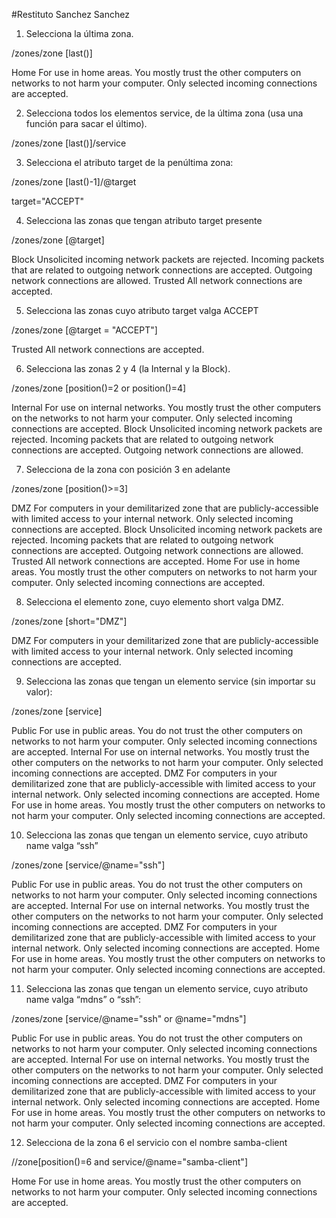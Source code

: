 ﻿
#Restituto Sanchez Sanchez

1. Selecciona la última zona.

/zones/zone [last()]

<zone>
  <short>Home</short>
  <description>For use in home areas. You mostly trust the other computers on networks to not harm your computer. Only selected incoming connections are accepted.</description>
  <service name="ssh"/>
  <service name="mdns"/>
  <service name="samba-client"/>
  <service name="dhcpv6-client"/>
</zone>

2. Selecciona todos los elementos service, de la última zona (usa una función para sacar el
último).

/zones/zone [last()]/service

<service name="ssh"/>
<service name="mdns"/>
<service name="samba-client"/>
<service name="dhcpv6-client"/>


3. Selecciona el atributo target de la penúltima zona:

/zones/zone [last()-1]/@target

 target="ACCEPT"


4. Selecciona las zonas que tengan atributo target presente

/zones/zone [@target]

<zone target="%%REJECT%%">
  <short>Block</short>
  <description>Unsolicited incoming network packets are rejected. Incoming packets that are related to outgoing network connections are accepted. Outgoing network connections are allowed.</description>
</zone>
<zone target="ACCEPT">
  <short>Trusted</short>
  <description>All network connections are accepted.</description>
</zone>

5. Selecciona las zonas cuyo atributo target valga ACCEPT


/zones/zone [@target = "ACCEPT"]

<zone target="ACCEPT">
  <short>Trusted</short>
  <description>All network connections are accepted.</description>
</zone>


6. Selecciona las zonas 2 y 4 (la Internal y la Block).

/zones/zone [position()=2 or position()=4]

<zone>
  <short>Internal</short>
  <description>For use on internal networks. You mostly trust the other computers on the networks to not harm your computer. Only selected incoming connections are accepted.</description>
  <service name="ssh"/>
  <service name="mdns"/>
  <service name="samba-client"/>
  <service name="dhcpv6-client"/>
</zone>
<zone target="%%REJECT%%">
  <short>Block</short>
  <description>Unsolicited incoming network packets are rejected. Incoming packets that are related to outgoing network connections are accepted. Outgoing network connections are allowed.</description>
</zone>


7. Selecciona de la zona con posición 3 en adelante

/zones/zone [position()>=3]

<zone>
  <short>DMZ</short>
  <description>For computers in your demilitarized zone that are publicly-accessible with limited access to your internal network. Only selected incoming connections are accepted.</description>
  <service name="ssh"/>
</zone>
<zone target="%%REJECT%%">
  <short>Block</short>
  <description>Unsolicited incoming network packets are rejected. Incoming packets that are related to outgoing network connections are accepted. Outgoing network connections are allowed.</description>
</zone>
<zone target="ACCEPT">
  <short>Trusted</short>
  <description>All network connections are accepted.</description>
</zone>
<zone>
  <short>Home</short>
  <description>For use in home areas. You mostly trust the other computers on networks to not harm your computer. Only selected incoming connections are accepted.</description>
  <service name="ssh"/>
  <service name="mdns"/>
  <service name="samba-client"/>
  <service name="dhcpv6-client"/>
</zone>

8. Selecciona el elemento zone, cuyo elemento short valga DMZ.

/zones/zone [short="DMZ"]

<zone>
  <short>DMZ</short>
  <description>For computers in your demilitarized zone that are publicly-accessible with limited access to your internal network. Only selected incoming connections are accepted.</description>
  <service name="ssh"/>
</zone>


9. Selecciona las zonas que tengan un elemento service (sin importar su valor):

/zones/zone [service]

<zone>
  <short>Public</short>
  <description>For use in public areas. You do not trust the other computers on networks to not harm your computer. Only selected incoming connections are accepted.</description>
  <service name="ssh"/>
  <service name="dhcpv6-client"/>
</zone>
<zone>
  <short>Internal</short>
  <description>For use on internal networks. You mostly trust the other computers on the networks to not harm your computer. Only selected incoming connections are accepted.</description>
  <service name="ssh"/>
  <service name="mdns"/>
  <service name="samba-client"/>
  <service name="dhcpv6-client"/>
</zone>
<zone>
  <short>DMZ</short>
  <description>For computers in your demilitarized zone that are publicly-accessible with limited access to your internal network. Only selected incoming connections are accepted.</description>
  <service name="ssh"/>
</zone>
<zone>
  <short>Home</short>
  <description>For use in home areas. You mostly trust the other computers on networks to not harm your computer. Only selected incoming connections are accepted.</description>
  <service name="ssh"/>
  <service name="mdns"/>
  <service name="samba-client"/>
  <service name="dhcpv6-client"/>
</zone>

10. Selecciona las zonas que tengan un elemento service, cuyo atributo name valga “ssh”

/zones/zone [service/@name="ssh"]

<zone>
  <short>Public</short>
  <description>For use in public areas. You do not trust the other computers on networks to not harm your computer. Only selected incoming connections are accepted.</description>
  <service name="ssh"/>
  <service name="dhcpv6-client"/>
</zone>
<zone>
  <short>Internal</short>
  <description>For use on internal networks. You mostly trust the other computers on the networks to not harm your computer. Only selected incoming connections are accepted.</description>
  <service name="ssh"/>
  <service name="mdns"/>
  <service name="samba-client"/>
  <service name="dhcpv6-client"/>
</zone>
<zone>
  <short>DMZ</short>
  <description>For computers in your demilitarized zone that are publicly-accessible with limited access to your internal network. Only selected incoming connections are accepted.</description>
  <service name="ssh"/>
</zone>
<zone>
  <short>Home</short>
  <description>For use in home areas. You mostly trust the other computers on networks to not harm your computer. Only selected incoming connections are accepted.</description>
  <service name="ssh"/>
  <service name="mdns"/>
  <service name="samba-client"/>
  <service name="dhcpv6-client"/>
</zone>

11. Selecciona las zonas que tengan un elemento service, cuyo atributo name valga “mdns”
o “ssh”:

/zones/zone [service/@name="ssh" or @name="mdns"]

<zone>
  <short>Public</short>
  <description>For use in public areas. You do not trust the other computers on networks to not harm your computer. Only selected incoming connections are accepted.</description>
  <service name="ssh"/>
  <service name="dhcpv6-client"/>
</zone>
<zone>
  <short>Internal</short>
  <description>For use on internal networks. You mostly trust the other computers on the networks to not harm your computer. Only selected incoming connections are accepted.</description>
  <service name="ssh"/>
  <service name="mdns"/>
  <service name="samba-client"/>
  <service name="dhcpv6-client"/>
</zone>
<zone>
  <short>DMZ</short>
  <description>For computers in your demilitarized zone that are publicly-accessible with limited access to your internal network. Only selected incoming connections are accepted.</description>
  <service name="ssh"/>
</zone>
<zone>
  <short>Home</short>
  <description>For use in home areas. You mostly trust the other computers on networks to not harm your computer. Only selected incoming connections are accepted.</description>
  <service name="ssh"/>
  <service name="mdns"/>
  <service name="samba-client"/>
  <service name="dhcpv6-client"/>
</zone>


12. Selecciona de la zona 6 el servicio con el nombre samba-client

//zone[position()=6 and service/@name="samba-client"]

<zone>
  <short>Home</short>
  <description>For use in home areas. You mostly trust the other computers on networks to not harm your computer. Only selected incoming connections are accepted.</description>
  <service name="ssh"/>
  <service name="mdns"/>
  <service name="samba-client"/>
  <service name="dhcpv6-client"/>
</zone>

